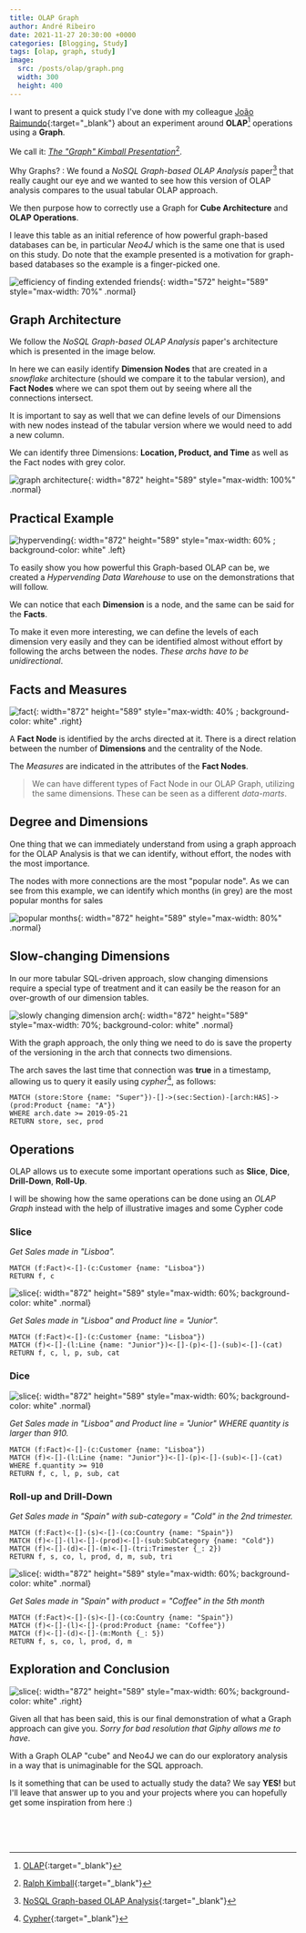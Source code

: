 ```yaml
---
title: OLAP Graph
author: André Ribeiro
date: 2021-11-27 20:30:00 +0000
categories: [Blogging, Study]
tags: [olap, graph, study]
image:
  src: /posts/olap/graph.png
  width: 300
  height: 400 
---
```


I want to present a quick study I've done with my colleague [João Raimundo][joao linkedin]{:target="_blank"} about an experiment around **OLAP**[^olap] operations using a **Graph**. 

We call it: <ins>*The "Graph" Kimball Presentation*</ins>[^ralph].

Why Graphs?
: We found a *NoSQL Graph-based OLAP Analysis* paper[^olappaper] that really caught our eye and we wanted to see how this version of OLAP analysis compares to the usual tabular OLAP approach.
  
We then purpose how to correctly use a Graph for **Cube Architecture** and **OLAP Operations**.


I leave this table as an initial reference of how powerful graph-based databases can be, in particular *Neo4J* which is the same one that is used on this study. Do note that the example presented is a motivation for graph-based databases so the example is a finger-picked one.

![efficiency of finding extended friends](/posts/olap/neotable.jpg){: width="572" height="589" style="max-width: 70%" .normal}


## Graph Architecture

We follow the *NoSQL Graph-based OLAP Analysis* paper's architecture which is presented in the image below.

In here we can easily identify **Dimension Nodes** that are created in a *snowflake* architecture (should we compare it to the tabular version), and **Fact Nodes** where we can spot them out by seeing where all the connections intersect.

It is important to say as well that we can define levels of our Dimensions with new nodes instead of the tabular version where we would need to add a new column.

We can identify three Dimensions: **Location, Product, and Time** as well as the Fact nodes with grey color.

![graph architecture](/posts/olap/graph-architecture.png){: width="872" height="589" style="max-width: 100%" .normal}

## Practical Example

![hypervending](/posts/olap/hypervending.png){: width="872" height="589" style="max-width: 60% ; background-color: white" .left}

To easily show you how powerful this Graph-based OLAP can be, we created a *Hypervending Data Warehouse* to use on the demonstrations that will follow.

We can notice that each **Dimension** is a node, and the same can be said for the **Facts**.

To make it even more interesting, we can define the levels of each dimension very easily and they can be identified almost without effort by following the archs between the nodes. *These archs have to be unidirectional*.

## Facts and Measures

![fact](/posts/olap/fact.png){: width="872" height="589" style="max-width: 40% ; background-color: white" .right}

A **Fact Node** is identified by the archs directed at it.
There is a direct relation between the number of **Dimensions** and the centrality of the Node.

The *Measures* are indicated in the attributes of the **Fact Nodes**.

> We can have different types of Fact Node in our OLAP Graph, utilizing the same dimensions.
>These can be seen as a different *data-marts*.


## Degree and Dimensions

One thing that we can immediately understand from using a graph approach for the OLAP Analysis is that we can identify, without effort, the nodes with the most importance. 

The nodes with more connections are the most "popular node". As we can see from this example, we can identify which months (in grey) are the most popular months for sales

![popular months](/posts/olap/popular-months.png){: width="872" height="589" style="max-width: 80%" .normal}

## Slow-changing Dimensions


In our more tabular SQL-driven approach, slow changing dimensions require a special type of treatment and it can easily be the reason for an over-growth of our dimension tables.

![slowly changing dimension arch](/posts/olap/slowly-changing-arch.png){: width="872" height="589" style="max-width: 70%; background-color: white" .normal}

With the graph approach, the only thing we need to do is save the property of the versioning in the arch that connects two dimensions.

The arch saves the last time that connection was **true** in a timestamp, allowing us to query it easily using *cypher*[^cypher], as follows:

```cypher
MATCH (store:Store {name: "Super"})-[]->(sec:Section)-[arch:HAS]->(prod:Product {name: "A"})
WHERE arch.date >= 2019-05-21
RETURN store, sec, prod
```

## Operations

OLAP allows us to execute some important operations such as **Slice**, **Dice**, **Drill-Down**, **Roll-Up**.

I will be showing how the same operations can be done using an *OLAP Graph* instead with the help of illustrative images and some Cypher code


### Slice
_Get Sales made in "Lisboa"._
```cypher
MATCH (f:Fact)<-[]-(c:Customer {name: "Lisboa"}) 
RETURN f, c
```

![slice](/posts/olap/slice.png){: width="872" height="589" style="max-width: 60%; background-color: white" .normal}

_Get Sales made in "Lisboa" and Product line = "Junior"._
```cypher
MATCH (f:Fact)<-[]-(c:Customer {name: "Lisboa"}) 
MATCH (f)<-[]-(l:Line {name: "Junior"})<-[]-(p)<-[]-(sub)<-[]-(cat)
RETURN f, c, l, p, sub, cat
```

### Dice

![slice](/posts/olap/dice.png){: width="872" height="589" style="max-width: 60%; background-color: white" .normal}

_Get Sales made in "Lisboa" and Product line = "Junior" WHERE quantity is larger than 910._
```cypher
MATCH (f:Fact)<-[]-(c:Customer {name: "Lisboa"}) 
MATCH (f)<-[]-(l:Line {name: "Junior"})<-[]-(p)<-[]-(sub)<-[]-(cat)
WHERE f.quantity >= 910
RETURN f, c, l, p, sub, cat
```

### Roll-up and Drill-Down

_Get Sales made in "Spain" with sub-category = "Cold" in the 2nd trimester._
```cypher
MATCH (f:Fact)<-[]-(s)<-[]-(co:Country {name: "Spain"})
MATCH (f)<-[]-(l)<-[]-(prod)<-[]-(sub:SubCategory {name: "Cold"})
MATCH (f)<-[]-(d)<-[]-(m)<-[]-(tri:Trimester {_: 2})
RETURN f, s, co, l, prod, d, m, sub, tri
```

![slice](/posts/olap/rollupdrilldown.png){: width="872" height="589" style="max-width: 60%; background-color: white" .normal}

_Get Sales made in "Spain" with product = "Coffee" in the 5th month_
```cypher
MATCH (f:Fact)<-[]-(s)<-[]-(co:Country {name: "Spain"})
MATCH (f)<-[]-(l)<-[]-(prod:Product {name: "Coffee"})
MATCH (f)<-[]-(d)<-[]-(m:Month {_: 5})
RETURN f, s, co, l, prod, d, m
```

## Exploration and Conclusion

![slice](https://media.giphy.com/media/uMxmo1hLsrCiRjUSVC/giphy.gif){: width="872" height="589" style="max-width: 60%; background-color: white" .right}

Given all that has been said, this is our final demonstration of what a Graph approach can give you. *Sorry for bad resolution that Giphy allows me to have*.

With a Graph OLAP "cube" and Neo4J we can do our exploratory analysis in a way that is unimaginable for the SQL approach. 

Is it something that can be used to actually study the data? We say **YES!** but I'll leave that answer up to you and your projects where you can hopefully get some inspiration from here :)

<br>
<br>
<br>


[joao linkedin]: https://www.linkedin.com/in/nuno-centeno-0180ab18b/
[olap]: https://olap.com/olap-definition/
[NoSQL Graph-based OLAP Analysis]: https://hal-lirmm.ccsd.cnrs.fr/lirmm-01471093
[Cypher]: https://neo4j.com/developer/cypher/
[Ralph Kimball]: https://en.wikipedia.org/wiki/Ralph_Kimball

[^ralph]: [Ralph Kimball]{:target="_blank"}
[^olap]: [OLAP]{:target="_blank"}
[^olappaper]: [NoSQL Graph-based OLAP Analysis]{:target="_blank"}
[^cypher]: [Cypher]{:target="_blank"}